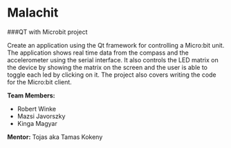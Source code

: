 # Malachit
###QT with Microbit project

Create an application using the Qt framework for controlling a Micro:bit unit.
The application shows real time data from the compass and the accelerometer using the serial interface. It also controls the LED matrix on the device by showing the matrix on the screen and the user is able to toggle each led by clicking on it. The project also covers writing the code for the Micro:bit client.

**Team Members:**
* Robert Winke
* Mazsi Javorszky
* Kinga Magyar

**Mentor:**
Tojas aka Tamas Kokeny
